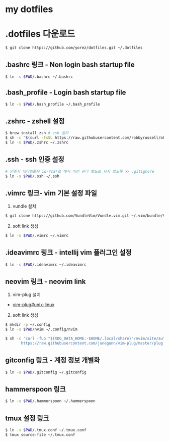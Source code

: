 # my dotfiles

# .dotfiles 다운로드 
```sh
$ git clone https://github.com/yorez/dotfiles.git ~/.dotfiles
```

## .bashrc 링크 - Non login bash startup file
```sh
$ ln -s $PWD/.bashrc ~/.bashrc
```

## .bash_profile - Login bash startup file
```sh
$ ln -s $PWD/.bash_profile ~/.bash_profile
```

## .zshrc - zshell 설정
 
```sh
$ brew install zsh # zsh 설치
$ sh -c "$(curl -fsSL https://raw.githubusercontent.com/robbyrussell/oh-my-zsh/master/tools/install.sh)" # oh-my-zsh 다운로드
$ ln -s $PWD/.zshrc ~/.zshrc
```

## .ssh - ssh 인증 설정

```sh
# 인증서 네이밍룰은 id-rsa*로 해서 버전 관리 별도로 되지 않도록 >> .gitignore 
$ ln -s $PWD/.ssh ~/.ssh
```

## .vimrc 링크- vim 기본 설정 파일

1. vundle 설치
```sh
$ git clone https://github.com/VundleVim/Vundle.vim.git ~/.vim/bundle/Vundle.vim
```

2. soft link 생성
```sh
$ ln -s $PWD/.vimrc ~/.vimrc
```

## .ideavimrc 링크 - intellij vim 플러그인 설정
```sh
$ ln -s $PWD/.ideavimrc ~/.ideavimrc
```

## neovim 링크 - neovim link

1. vim-plug 설치
- [vim-plug#unix-linux](https://github.com/junegunn/vim-plug)
 
2. soft link 생성
```sh
$ mkdir -p ~/.config
$ ln -s $PWD/nvim ~/.config/nvim
```

```sh
$ sh -c 'curl -fLo "${XDG_DATA_HOME:-$HOME/.local/share}"/nvim/site/autoload/plug.vim --create-dirs \
       https://raw.githubusercontent.com/junegunn/vim-plug/master/plug.vim'
```

## gitconfig 링크 - 계정 정보 개별화
```sh
$ ln -s $PWD/.gitconfig ~/.gitconfig
```

## hammerspoon 링크
```sh
$ ln -s $PWD/.hammerspoon ~/.hammerspoon
```

## tmux 설정 링크
```sh
$ ln -s $PWD/.tmux.conf ~/.tmux.conf
$ tmux source-file ~/.tmux.conf
